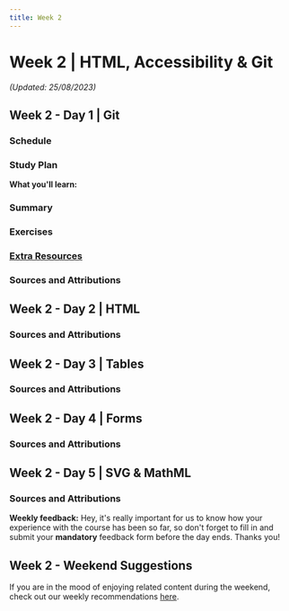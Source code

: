 ```yaml
---
title: Week 2
---
```


# Week 2 | HTML, Accessibility & Git

_(Updated: 25/08/2023)_

## Week 2 - Day 1 | Git

  ### Schedule

  ### Study Plan

  **What you'll learn:**

  ### Summary

  ### Exercises

  ### [Extra Resources](EXTRAS.md)

  ### Sources and Attributions

## Week 2 - Day 2 | HTML
  
  ### Sources and Attributions

## Week 2 - Day 3 | Tables
  
  ### Sources and Attributions

## Week 2 - Day 4 | Forms
  
  ### Sources and Attributions

## Week 2 - Day 5 | SVG & MathML
  
  ### Sources and Attributions

**Weekly feedback:** Hey, it's really important for us to know how your experience with the course has been so far, so don't forget to fill in and submit your **mandatory** feedback form before the day ends. Thanks you! 

## Week 2 - Weekend Suggestions

If you are in the mood of enjoying related content during the weekend, check out our weekly recommendations [here](WEEKEND.md).